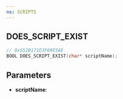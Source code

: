 ```yaml
---
ns: SCRIPTS
---
```

## DOES_SCRIPT_EXIST

```c
// 0x552B171E3F69E5AE
BOOL DOES_SCRIPT_EXIST(char* scriptName);
```

## Parameters
* **scriptName**:
